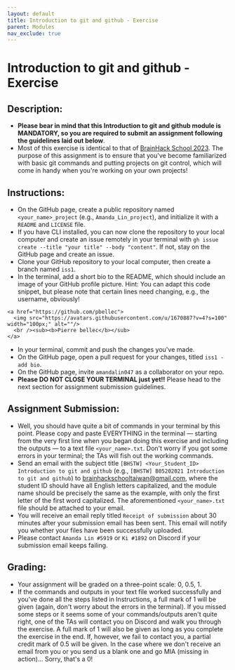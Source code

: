 ```yaml
---
layout: default
title: Introduction to git and github - Exercise
parent: Modules
nav_exclude: true
---
```


# Introduction to git and github - Exercise

## Description:

- **Please bear in mind that this Introduction to git and github module is MANDATORY, so you are required to submit an assignment following the guidelines laid out below**.
- Most of this exercise is identical to that of [BrainHack School 2023](https://school-brainhack.github.io/modules/git_github/). The purpose of this assignment is to ensure that you've become familiarized with basic git commands and putting projects on git control, which will come in handy when you're working on your own projects!

## Instructions:

- On the GitHub page, create a public repository named `<your_name>_project` (e.g., `Amanda_Lin_project`), and initialize it with a `README` and `LICENSE` file.
- If you have CLI installed, you can now clone the repository to your local computer and create an issue remotely in your terminal with `gh issue create --title "your title" --body "content"`. If not, stay on the GitHub page and create an issue.
- Clone your GitHub repository to your local computer, then create a branch named `iss1`.
- In the terminal, add a short bio to the README, which should include an image of your GitHub profile picture. Hint: You can adapt this code snippet, but please note that certain lines need changing, e.g., the username, obviously!
```
<a href="https://github.com/pbellec">
  <img src="https://avatars.githubusercontent.com/u/1670887?v=4?s=100" width="100px;" alt=""/>
  <br /><sub><b>Pierre bellec</b></sub>
</a>
```
- In your terminal, commit and push the changes you've made.
- On the GitHub page, open a pull request for your changes, titled `iss1 - add bio`.
- On the GitHub page, invite `amandalin047` as a collaborator on your repo.
- **Please DO NOT CLOSE YOUR TERMINAL just yet!!** Please head to the next section for assignment submission guidelines.

## Assignment Submission:

- Well, you should have quite a bit of commands in your terminal by this point. Please copy and paste EVERYTHING in the terminal — starting from the very first line when you began doing this exercise and including the outputs — to a text file `<your_name>.txt`. Don't worry if you got some errors in your terminal; the TAs will fish out the working commands.
- Send an email with the subject title `[BHSTW] <Your_Student_ID> Introduction to git and github` (e.g., `[BHSTW] B05202021 Introduction to git and github`) to brainhackschooltaiwan@gmail.com, where the student ID should have all English letters capitalized, and the module name should be precisely the same as the example, with only the first letter of the first word capitalized. The aforementioned `<your_name>.txt` file should be attached to your email.
- You will receive an email reply titled `Receipt of submission` about 30 minutes after your submission email has been sent. This email will notify you whether your files have been successfully uploaded.
- Please contact `Amanda Lin #5919` or `Ki #1892` on Discord if your submission email keeps failing.

## Grading:

- Your assignment will be graded on a three-point scale: 0, 0.5, 1. 
- If the commands and outputs in your text file worked successfully and you've done all the steps listed in Instructions, a full mark of 1 will be given (again, don't worry about the errors in the terminal). If you missed some steps or it seems some of your commands/outputs aren't quite right, one of the TAs will contact you on Discord and walk you through the exercise. A full mark of 1 will also be given as long as you complete the exercise in the end. If, however, we fail to contact you, a partial credit mark of 0.5 will be given. In the case where we don't receive an email from you or you send us a blank one and go MIA (missing in action)... Sorry, that's a 0! 

